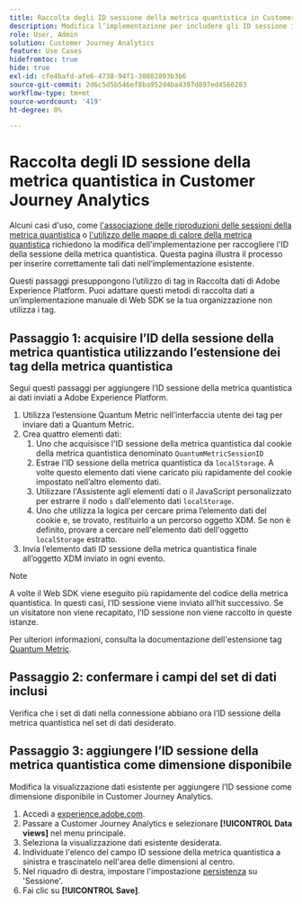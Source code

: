```yaml
---
title: Raccolta degli ID sessione della metrica quantistica in Customer Journey Analytics
description: Modifica l’implementazione per includere gli ID sessione in modo da poterli analizzare in Customer Journey Analytics.
role: User, Admin
solution: Customer Journey Analytics
feature: Use Cases
hidefromtoc: true
hide: true
exl-id: cfe4bafd-afe6-4738-94f1-30882893b3b6
source-git-commit: 2d6c5d5b546ef8ba952d4ba4397d897ed4566283
workflow-type: tm+mt
source-wordcount: '419'
ht-degree: 0%

---
```


# Raccolta degli ID sessione della metrica quantistica in Customer Journey Analytics

Alcuni casi d&#39;uso, come [l&#39;associazione delle riproduzioni delle sessioni della metrica quantistica](tie-session-replays.md) o [l&#39;utilizzo delle mappe di calore della metrica quantistica](heatmap.md) richiedono la modifica dell&#39;implementazione per raccogliere l&#39;ID della sessione della metrica quantistica. Questa pagina illustra il processo per inserire correttamente tali dati nell’implementazione esistente.

Questi passaggi presuppongono l’utilizzo di tag in Raccolta dati di Adobe Experience Platform. Puoi adattare questi metodi di raccolta dati a un’implementazione manuale di Web SDK se la tua organizzazione non utilizza i tag.

## Passaggio 1: acquisire l’ID della sessione della metrica quantistica utilizzando l’estensione dei tag della metrica quantistica

Segui questi passaggi per aggiungere l’ID sessione della metrica quantistica ai dati inviati a Adobe Experience Platform.

1. Utilizza l’estensione Quantum Metric nell’interfaccia utente dei tag per inviare dati a Quantum Metric.
1. Crea quattro elementi dati:
   1. Uno che acquisisce l&#39;ID sessione della metrica quantistica dal cookie della metrica quantistica denominato `QuantumMetricSessionID`
   1. Estrae l&#39;ID sessione della metrica quantistica da `localStorage`. A volte questo elemento dati viene caricato più rapidamente del cookie impostato nell’altro elemento dati.
   1. Utilizzare l&#39;Assistente agli elementi dati o il JavaScript personalizzato per estrarre il nodo `s` dall&#39;elemento dati `localStorage`.
   1. Uno che utilizza la logica per cercare prima l’elemento dati del cookie e, se trovato, restituirlo a un percorso oggetto XDM. Se non è definito, provare a cercare nell&#39;elemento dati dell&#39;oggetto `localStorage` estratto.
1. Invia l’elemento dati ID sessione della metrica quantistica finale all’oggetto XDM inviato in ogni evento.

>[!NOTE]
>A volte il Web SDK viene eseguito più rapidamente del codice della metrica quantistica. In questi casi, l’ID sessione viene inviato all’hit successivo. Se un visitatore non viene recapitato, l’ID sessione non viene raccolto in queste istanze.

Per ulteriori informazioni, consulta la documentazione dell&#39;estensione tag [Quantum Metric](https://experienceleague.adobe.com/en/docs/experience-platform/destinations/catalog/analytics/quantum-metric).

## Passaggio 2: confermare i campi del set di dati inclusi

Verifica che i set di dati nella connessione abbiano ora l’ID sessione della metrica quantistica nel set di dati desiderato.

## Passaggio 3: aggiungere l’ID sessione della metrica quantistica come dimensione disponibile

Modifica la visualizzazione dati esistente per aggiungere l’ID sessione come dimensione disponibile in Customer Journey Analytics.

1. Accedi a [experience.adobe.com](https://experience.adobe.com).
1. Passare a Customer Journey Analytics e selezionare **[!UICONTROL Data views]** nel menu principale.
1. Seleziona la visualizzazione dati esistente desiderata.
1. Individuate l&#39;elenco del campo ID sessione della metrica quantistica a sinistra e trascinatelo nell&#39;area delle dimensioni al centro.
1. Nel riquadro di destra, impostare l&#39;impostazione [persistenza](/help/data-views/component-settings/persistence.md) su &#39;Sessione&#39;.
1. Fai clic su **[!UICONTROL Save]**.


